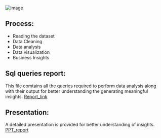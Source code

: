 ![image](https://github.com/Shreyashsao/Cars-24-data-analysis/assets/131894187/b5aca773-dad9-4ac1-8fcd-d0cf5eddbbe8)

## Process:
* Reading the dataset
* Data Cleaning
* Data analysis
* Data visualization
* Business Insights

## Sql queries report:
This file comtains all the queries required to perform data analysis along with their output for better understanding the generating meaningful insights.
[Report_link](https://sites.google.com/view/shreyashsao/home)

## Presentation:
A detailed presentation is provided for better understanding of insights.
[PPT_report](https://docs.google.com/presentation/d/12rZeo3FY2wiWp4pLKuIQynh4hiztljaK/edit?usp=drive_link&ouid=102228417601648683126&rtpof=true&sd=true)
